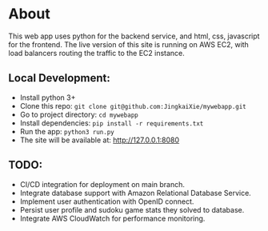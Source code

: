 # About
This web app uses python for the backend service, and html, css, javascript for the frontend.
The live version of this site is running on AWS EC2, with load balancers routing the traffic to the EC2 instance.

## Local Development:
- Install python 3+
- Clone this repo: `git clone git@github.com:JingkaiXie/mywebapp.git`
- Go to project directory: `cd mywebapp`
- Install dependencies: `pip install -r requirements.txt`
- Run the app: `python3 run.py`
- The site will be available at:  http://127.0.0.1:8080

## TODO:
- CI/CD integration for deployment on main branch.
- Integrate database support with Amazon Relational Database Service.
- Implement user authentication with OpenID connect.
- Persist user profile and sudoku game stats they solved to database.
- Integrate AWS CloudWatch for performance monitoring.
